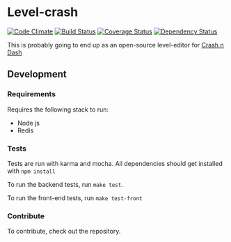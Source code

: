 Level-crash
===========
[![Code Climate](http://img.shields.io/codeclimate/github/eiriksm/level-crash.svg)](https://codeclimate.com/github/eiriksm/level-crash)
[![Build Status](https://travis-ci.org/eiriksm/level-crash.svg)](https://travis-ci.org/eiriksm/level-crash)
[![Coverage Status](http://img.shields.io/coveralls/eiriksm/level-crash.svg)](https://coveralls.io/r/eiriksm/level-crash?branch=master)
[![Dependency Status](https://david-dm.org/eiriksm/level-crash.svg?theme=shields.io)](https://david-dm.org/eiriksm/level-crash)

This is probably going to end up as an open-source level-editor for [Crash n Dash](http://crashndash.com)

## Development
### Requirements
Requires the following stack to run:
- Node js
- Redis

### Tests
Tests are run with karma and mocha. All dependencies should get installed with
`npm install`

To run the backend tests, run `make test`.

To run the front-end tests, run `make test-front`

### Contribute
To contribute, check out the repository.
